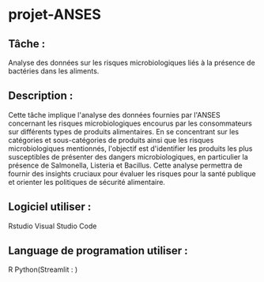 # projet-ANSES
## Tâche :
Analyse des données sur les risques microbiologiques liés à la présence de bactéries dans les aliments.

## Description : 
Cette tâche implique l'analyse des données fournies par l'ANSES concernant les risques microbiologiques encourus par les consommateurs sur différents types de produits alimentaires. En se concentrant sur les catégories et sous-catégories de produits ainsi que les risques microbiologiques mentionnés, l'objectif est d'identifier les produits les plus susceptibles de présenter des dangers microbiologiques, en particulier la présence de Salmonella, Listeria et Bacillus. Cette analyse permettra de fournir des insights cruciaux pour évaluer les risques pour la santé publique et orienter les politiques de sécurité alimentaire.

## Logiciel utiliser :
Rstudio
Visual Studio Code

##  Language de programation utiliser :

R
Python(Streamlit : )


